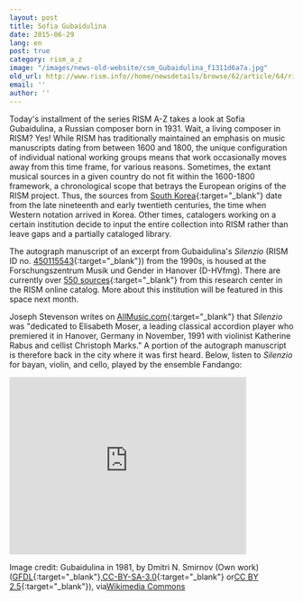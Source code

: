 ```yaml
---
layout: post
title: Sofia Gubaidulina
date: 2015-06-29
lang: en
post: true
category: rism_a_z
image: "/images/news-old-website/csm_Gubaidulina_f1311d6a7a.jpg"
old_url: http://www.rism.info//home/newsdetails/browse/62/article/64/rism-a-z-sofia-gubaidulina.html
email: ''
author: ''
---
```


Today's installment of the series RISM A-Z takes a look at Sofia Gubaidulina, a Russian composer born in 1931. Wait, a living composer in RISM? Yes! While RISM has traditionally maintained an emphasis on music manuscripts dating from between 1600 and 1800, the unique configuration of individual national working groups means that work occasionally moves away from this time frame, for various reasons. Sometimes, the extant musical sources in a given country do not fit within the 1600-1800 framework, a chronological scope that betrays the European origins of the RISM project. Thus, the sources from [South Korea](https://opac.rism.info/search?View=rism&siglum=ROK-*){:target="_blank"} date from the late nineteenth and early twentieth centuries, the time when Western notation arrived in Korea. Other times, catalogers working on a certain institution decide to input the entire collection into RISM rather than leave gaps and a partially cataloged library.


The autograph manuscript of an excerpt from Gubaidulina's _Silenzio_ (RISM ID no. [450115543](https://opac.rism.info/search?id=450115543){:target="_blank"}) from the 1990s, is housed at the Forschungszentrum Musik und Gender in Hanover (D-HVfmg). There are currently over [550 sources](https://opac.rism.info/search?View=rism&siglum=D-HVfmg){:target="_blank"} from this research center in the RISM online catalog. More about this institution will be featured in this space next month.


Joseph Stevenson writes on [AllMusic.com](http://www.allmusic.com/composition/silenzio-pieces-5-for-bayan-violin-cello-mc0002427101){:target="_blank"} that _Silenzio_ was "dedicated to Elisabeth Moser, a leading classical accordion player who premiered it in Hanover, Germany in November, 1991 with violinist Katherine Rabus and cellist Christoph Marks." A portion of the autograph manuscript is therefore back in the city where it was first heard. Below, listen to _Silenzio_ for bayan, violin, and cello, played by the ensemble Fandango:


<iframe width="420" height="315" src="https://www.youtube.com/embed/jIMJB92Hifc" frameborder="0" allowfullscreen></iframe>

Image credit: Gubaidulina in 1981, by Dmitri N. Smirnov (Own work) ([GFDL](http://www.gnu.org/copyleft/fdl.html){:target="_blank"},[CC-BY-SA-3.0](http://creativecommons.org/licenses/by-sa/3.0/){:target="_blank"} or[CC BY 2.5](http://creativecommons.org/licenses/by/2.5){:target="_blank"}), via[Wikimedia Commons](http://rism.info/http:// "external-link-new-window")


